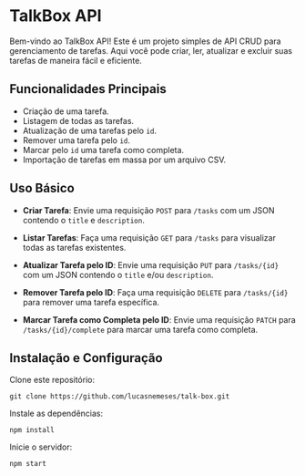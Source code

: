 # TalkBox API

Bem-vindo ao TalkBox API! Este é um projeto simples de API CRUD para gerenciamento de tarefas. Aqui você pode criar, ler, atualizar e excluir suas tarefas de maneira fácil e eficiente.

## Funcionalidades Principais

- Criação de uma tarefa.
- Listagem de todas as tarefas.
- Atualização de uma tarefas pelo `id`.
- Remover uma tarefa pelo `id`.
- Marcar pelo `id` uma tarefa como completa.
- Importação de tarefas em massa por um arquivo CSV.

## Uso Básico

- **Criar Tarefa**: Envie uma requisição `POST` para `/tasks` com um JSON contendo o `title` e `description`.

- **Listar Tarefas**: Faça uma requisição `GET` para `/tasks` para visualizar todas as tarefas existentes.

- **Atualizar Tarefa pelo ID**: Envie uma requisição `PUT` para `/tasks/{id}` com um JSON contendo o `title` e/ou `description`.

- **Remover Tarefa pelo ID**: Faça uma requisição `DELETE` para `/tasks/{id}` para remover uma tarefa específica.

- **Marcar Tarefa como Completa pelo ID**: Envie uma requisição `PATCH` para `/tasks/{id}/complete` para marcar uma tarefa como completa.

## Instalação e Configuração

Clone este repositório:
```
git clone https://github.com/lucasnemeses/talk-box.git
```

Instale as dependências:
```
npm install
```

Inicie o servidor:
```
npm start
```

